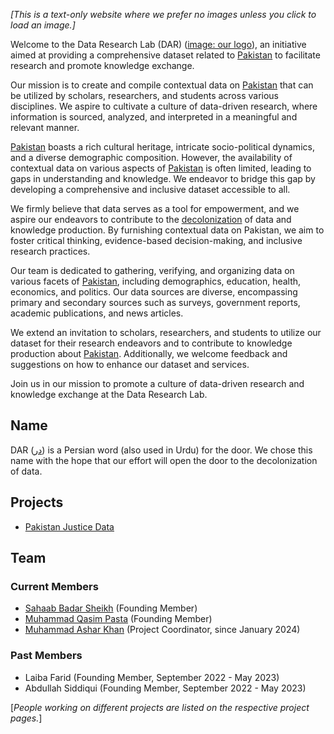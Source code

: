 _[This is a text-only website where we prefer no images unless you click to load an image.]_

Welcome to the Data Research Lab (DAR) ([image: our logo](darlab-logo.jpg)), an initiative aimed at providing a comprehensive dataset related to [Pakistan](https://en.wikipedia.org/wiki/Pakistan) to facilitate research and promote knowledge exchange.

Our mission is to create and compile contextual data on [Pakistan](https://en.wikipedia.org/wiki/Pakistan) that can be utilized by scholars, researchers, and students across various disciplines. We aspire to cultivate a culture of data-driven research, where information is sourced, analyzed, and interpreted in a meaningful and relevant manner.

[Pakistan](https://en.wikipedia.org/wiki/Pakistan) boasts a rich cultural heritage, intricate socio-political dynamics, and a diverse demographic composition. However, the availability of contextual data on various aspects of [Pakistan](https://en.wikipedia.org/wiki/Pakistan) is often limited, leading to gaps in understanding and knowledge. We endeavor to bridge this gap by developing a comprehensive and inclusive dataset accessible to all.

We firmly believe that data serves as a tool for empowerment, and we aspire our endeavors to contribute to the [decolonization](https://en.wikipedia.org/wiki/Decolonization) of data and knowledge production. By furnishing contextual data on Pakistan, we aim to foster critical thinking, evidence-based decision-making, and inclusive research practices.

Our team is dedicated to gathering, verifying, and organizing data on various facets of [Pakistan](https://en.wikipedia.org/wiki/Pakistan), including demographics, education, health, economics, and politics. Our data sources are diverse, encompassing primary and secondary sources such as surveys, government reports, academic publications, and news articles.

We extend an invitation to scholars, researchers, and students to utilize our dataset for their research endeavors and to contribute to knowledge production about [Pakistan](https://en.wikipedia.org/wiki/Pakistan). Additionally, we welcome feedback and suggestions on how to enhance our dataset and services.

Join us in our mission to promote a culture of data-driven research and knowledge exchange at the Data Research Lab.

## Name

DAR ([در](https://ur.wikipedia.org/wiki/%D8%AF%D8%B1)) is a Persian word (also used in Urdu) for the door. We chose this name with the hope that our effort will open the door to the decolonization of data.

## Projects

- [Pakistan Justice Data](pakistan-justice-data/README.md)

## Team

### Current Members

- [Sahaab Badar Sheikh](https://habib.edu.pk/AHSS/sahaab-sheikh/) (Founding Member)
- [Muhammad Qasim Pasta](https://habib.edu.pk/SSE/muhammad-qasim-pasta/) (Founding Member)
- [Muhammad Ashar Khan](https://habib.edu.pk/AHSS/muhammad-ashar-khan/) (Project Coordinator, since January 2024)

### Past Members

- Laiba Farid (Founding Member, September 2022 - May 2023)
- Abdullah Siddiqui (Founding Member, September 2022 - May 2023)

[_People working on different projects are listed on the respective project pages._]
